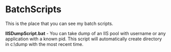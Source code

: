 # BatchScripts

This is the place that you can see my batch scripts.

**IISDumpScript.bat** - You can take dump of an IIS pool with username or any application with a known pid. This script will automatically create directory in c:\dump with the most recent time.
